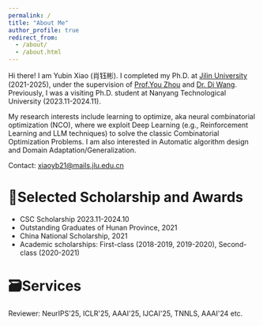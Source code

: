 ```yaml
---
permalink: /
title: "About Me"
author_profile: true
redirect_from: 
  - /about/
  - /about.html
---
```


Hi there! I am Yubin Xiao (肖钰彬). I completed my Ph.D. at [Jilin University](https://www.jlu.edu.cn/) (2021-2025), under the supervision of [Prof.You Zhou](https://ccst.jlu.edu.cn/info/1367/19089.htm) and [Dr. Di Wang](https://www.diwang.org/home). Previously, I was a visiting Ph.D. student at Nanyang Technological University (2023.11-2024.11). 

My research interests include learning to optimize, aka neural combinatorial optimization (NCO), where we exploit Deep Learning (e.g., Reinforcement Learning and LLM techniques) to solve the classic Combinatorial Optimization Problems. I am also interested in Automatic algorithm design and Domain Adaptation/Generalization.

Contact: xiaoyb21@mails.jlu.edu.cn

🖖Selected Scholarship and Awards
======
- CSC Scholarship 2023.11-2024.10
- Outstanding Graduates of Hunan Province, 2021
- China National Scholarship, 2021
- Academic scholarships: First-class (2018-2019, 2019-2020), Second-class (2020-2021)

🗃️Services
======
Reviewer: NeurIPS'25, ICLR'25, AAAI'25, IJCAI'25, TNNLS, AAAI'24 etc.

<script type="text/javascript" id="clstr_globe" src="//clustrmaps.com/globe.js?d=7HpaVz6NBolqe2tz9NQI2HxCrtxxZu6q64PrlKOcL-g"></script>
